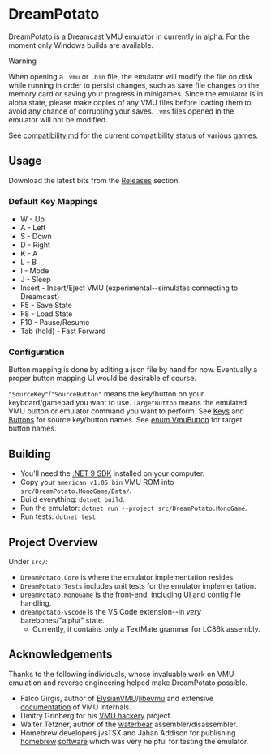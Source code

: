 # DreamPotato

DreamPotato is a Dreamcast VMU emulator in currently in alpha. For the moment only Windows builds are available.

> [!WARNING]
> When opening a `.vmu` or `.bin` file, the emulator will modify the file on disk while running in order to persist changes, such as save file changes on the memory card or saving your progress in minigames.
> Since the emulator is in alpha state, please make copies of any VMU files before loading them to avoid any chance of corrupting your saves.
> `.vms` files opened in the emulator will not be modified.

See [compatibility.md](compatibility.md) for the current compatibility status of various games.

## Usage

Download the latest bits from the [Releases](https://github.com/RikkiGibson/DreamPotato/releases) section.

### Default Key Mappings
- W - Up
- A - Left
- S - Down
- D - Right
- K - A
- L - B
- I - Mode
- J - Sleep
- Insert - Insert/Eject VMU (experimental--simulates connecting to Dreamcast)
- F5 - Save State
- F8 - Load State
- F10 - Pause/Resume
- Tab (hold) - Fast Forward

### Configuration

Button mapping is done by editing a json file by hand for now. Eventually a proper button mapping UI would be desirable of course.

`"SourceKey"`/`"SourceButton"` means the key/button on your keyboard/gamepad you want to use. `TargetButton` means the emulated VMU button or emulator command you want to perform. See [Keys](https://docs.monogame.net/api/Microsoft.Xna.Framework.Input.Keys.html#fields) and [Buttons](https://docs.monogame.net/api/Microsoft.Xna.Framework.Input.Buttons.html) for source key/button names. See [enum VmuButton](src/DreamPotato.MonoGame/Configuration.cs) for target button names.

## Building

- You'll need the [.NET 9 SDK](https://dotnet.microsoft.com/en-us/download/dotnet/9.0) installed on your computer.
- Copy your `american_v1.05.bin` VMU ROM into `src/DreamPotato.MonoGame/Data/`.
- Build everything: `dotnet build`.
- Run the emulator: `dotnet run --project src/DreamPotato.MonoGame`.
- Run tests: `dotnet test`

## Project Overview

Under `src/`:
- `DreamPotato.Core` is where the emulator implementation resides.
- `DreamPotato.Tests` includes unit tests for the emulator implementation.
- `DreamPotato.MonoGame` is the front-end, including UI and config file handling.
- `dreampotato-vscode` is the VS Code extension--in *very* barebones/"alpha" state.
    - Currently, it contains only a TextMate grammar for LC86k assembly.

## Acknowledgements

Thanks to the following individuals, whose invaluable work on VMU emulation and reverse engineering helped make DreamPotato possible.

- Falco Girgis, author of [ElysianVMU](http://evmu.elysianshadows.com/)/[libevmu](https://github.com/gyrovorbis/libevmu) and extensive [documentation](https://vmu.elysianshadows.com/index.html) of VMU internals.
- Dmitry Grinberg for his [VMU hackery](https://dmitry.gr/index.php?r=05.Projects&proj=25.%20VMU%20Hacking) project.
- Walter Tetzner, author of the [waterbear](https://github.com/wtetzner/waterbear) assembler/disassembler.
- Homebrew developers jvsTSX and Jahan Addison for publishing [homebrew](https://github.com/jvsTSX/VMU-MISC-CODE) [software](https://github.com/jahan-addison/snake) which was very helpful for testing the emulator.
